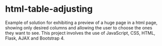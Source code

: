 # html-table-adjusting

Example of solution for exhibiting a preview of a huge page in a html page, showing only desired columns and allowing the user to choose the ones they want to see.
This project involves the use of JavaScript, CSS, HTML, Flask, AJAX and Bootstrap 4.
